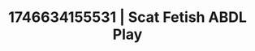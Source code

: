 ---
categories:
- Natural curves
- Audio stimulation
- AI-generated
- Softcore vibes
- Afterglow vibes
- ASMR
- Story-driven erotica
- Cosplay
image: /assets/images/1746634155531.jpg
layout: post
seo:
  description: Featured content with premium ABDL Play, Scat Fetish. HD images available.
  keywords: ABDL Play, Scat Fetish
  og_image: /assets/images/1746634155531.jpg
  schema_type: VisualArtwork
tags:
- ABDL Play
- '#1746634155531'
- Scat Fetish
title: 1746634155531 | Scat Fetish ABDL Play
---